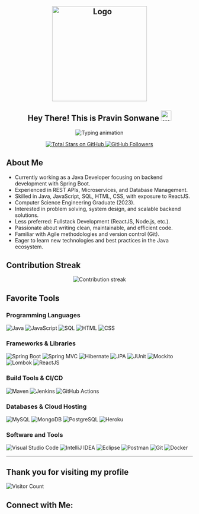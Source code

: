 <h2 align="center">
  <img align="center" height="256px" src="https://user-images.githubusercontent.com/51513908/150689872-eaa21d9a-7c65-4662-938c-26091c09cd70.svg" alt="Logo" /> 
  <br><br>
  Hey There! This is Pravin Sonwane <img src="https://media.giphy.com/media/hvRJCLFzcasrR4ia7z/giphy.gif" width="28" alt="wave"/>
</h2>

<p align="center">
  <img src="https://readme-typing-svg.herokuapp.com?color=%2336BCF7&size=48&center=true&width=600&height=100&lines=Java+Developer;Spring+Boot+Enthusiast;Backend+Engineer;Problem+Solver;Fullstack+Developer;React+Developer" alt="Typing animation" />
</p>


<p align="center">
  <a href="https://github.com/pravin-sonwane?tab=repositories&sort=stargazers" target="_blank" rel="noopener noreferrer">
    <img alt="Total Stars on GitHub" title="Total stars on GitHub" src="https://custom-icon-badges.herokuapp.com/badge/dynamic/json?logo=star&color=55960c&labelColor=488207&label=Stars&style=for-the-badge&query=%24.stars&url=https://api.github-star-counter.workers.dev/user/pravin-sonwane" />
  </a>
  <a href="https://github.com/pravin-sonwane?tab=followers" target="_blank" rel="noopener noreferrer">
    <img alt="GitHub Followers" title="Follow me on Github" src="https://custom-icon-badges.herokuapp.com/github/followers/pravin-sonwane?color=236ad3&labelColor=1155ba&style=for-the-badge&logo=person-add&label=Follow&logoColor=white" />
  </a>
</p>

## About Me

<ul>
  <li>Currently working as a Java Developer focusing on backend development with Spring Boot.</li>
  <li>Experienced in REST APIs, Microservices, and Database Management.</li>
  <li>Skilled in Java, JavaScript, SQL, HTML, CSS, with exposure to ReactJS.</li>
  <li>Computer Science Engineering Graduate (2023).</li>
  <li>Interested in problem solving, system design, and scalable backend solutions.</li>
  <li>Less preferred: Fullstack Development (ReactJS, Node.js, etc.).</li>
  <li>Passionate about writing clean, maintainable, and efficient code.</li>
  <li>Familiar with Agile methodologies and version control (Git).</li>
  <li>Eager to learn new technologies and best practices in the Java ecosystem.</li>
</ul>

## Contribution Streak

<p align="center">
  <img title="🔥 Get streak stats for your profile at git.io/streak-stats" alt="Contribution streak" src="https://github-readme-streak-stats.herokuapp.com/?user=pravin-sonwane&theme=monokai-metallian&hide_border=true" />
</p>


## Favorite Tools

### Programming Languages

<p>
  <img alt="Java" src="https://img.shields.io/badge/Java-007396.svg?logo=java&logoColor=white" />
  <img alt="JavaScript" src="https://img.shields.io/badge/JavaScript-F7DF1E.svg?logo=javascript&logoColor=black" />
  <img alt="SQL" src="https://custom-icon-badges.herokuapp.com/badge/SQL-025E8C.svg?logo=database&logoColor=white" />
  <img alt="HTML" src="https://img.shields.io/badge/HTML-E34F26.svg?logo=html5&logoColor=white" />
  <img alt="CSS" src="https://img.shields.io/badge/CSS-1572B6.svg?logo=css3&logoColor=white" />
</p>

### Frameworks & Libraries

<p>
  <img alt="Spring Boot" src="https://img.shields.io/badge/Spring%20Boot-6DB33F.svg?logo=spring-boot&logoColor=white" />
  <img alt="Spring MVC" src="https://img.shields.io/badge/Spring%20MVC-6DB33F.svg?logo=spring&logoColor=white" />
  <img alt="Hibernate" src="https://img.shields.io/badge/Hibernate-59666C.svg?logo=hibernate&logoColor=white" />
  <img alt="JPA" src="https://img.shields.io/badge/JPA-007396.svg?logo=java&logoColor=white" />
  <img alt="JUnit" src="https://img.shields.io/badge/JUnit-25A162.svg?logo=junit5&logoColor=white" />
  <img alt="Mockito" src="https://img.shields.io/badge/Mockito-4CAF50.svg?logo=java&logoColor=white" />
  <img alt="Lombok" src="https://img.shields.io/badge/Lombok-ED1C24.svg?logo=lombok&logoColor=white" />
  <img alt="ReactJS" src="https://img.shields.io/badge/React-61DAFB.svg?logo=react&logoColor=black" />
</p>

### Build Tools & CI/CD

<p>
  <img alt="Maven" src="https://img.shields.io/badge/Maven-C71A36.svg?logo=apache-maven&logoColor=white" />
  <img alt="Jenkins" src="https://img.shields.io/badge/Jenkins-D24939.svg?logo=jenkins&logoColor=white" />
  <img alt="GitHub Actions" src="https://img.shields.io/badge/GitHub%20Actions-2088FF.svg?logo=github-actions&logoColor=white" />
</p>

### Databases & Cloud Hosting

<p>
  <img alt="MySQL" src="https://img.shields.io/badge/MySQL-00f.svg?logo=mysql&logoColor=white" />
  <img alt="MongoDB" src="https://img.shields.io/badge/MongoDB-47A248.svg?logo=mongodb&logoColor=white" />
  <img alt="PostgreSQL" src="https://img.shields.io/badge/PostgreSQL-336791.svg?logo=postgresql&logoColor=white" />
  <img alt="Heroku" src="https://img.shields.io/badge/Heroku-430098.svg?logo=heroku&logoColor=white" />
</p>

### Software and Tools

<p>
    <img alt="Visual Studio Code" src="https://img.shields.io/badge/Visual%20Studio%20Code-0078d7.svg?logo=visual-studio-code&logoColor=white" />

  <img alt="IntelliJ IDEA" src="https://img.shields.io/badge/IntelliJ%20IDEA-000000.svg?logo=intellij-idea&logoColor=white" />
  <img alt="Eclipse" src="https://img.shields.io/badge/Eclipse-2C2255.svg?logo=eclipse-ide&logoColor=white" />
    <img alt="Postman" src="https://img.shields.io/badge/Postman-FF6C37.svg?logo=postman&logoColor=white" />

  <img alt="Git" src="https://img.shields.io/badge/Git-F05033.svg?logo=git&logoColor=white" />
  <img alt="Docker" src="https://img.shields.io/badge/Docker-2496ED.svg?logo=docker&logoColor=white" />
</p>

---

## Thank you for visiting my profile

![Visitor Count](https://profile-counter.glitch.me/pravin-sonwane/count.svg)

## Connect with Me: 

<p>
  <a href="https://github.com/pravin-sonwane" target="_blank" rel="noopener noreferrer"><img src="https://img.shields.io/badge/-pravin--
